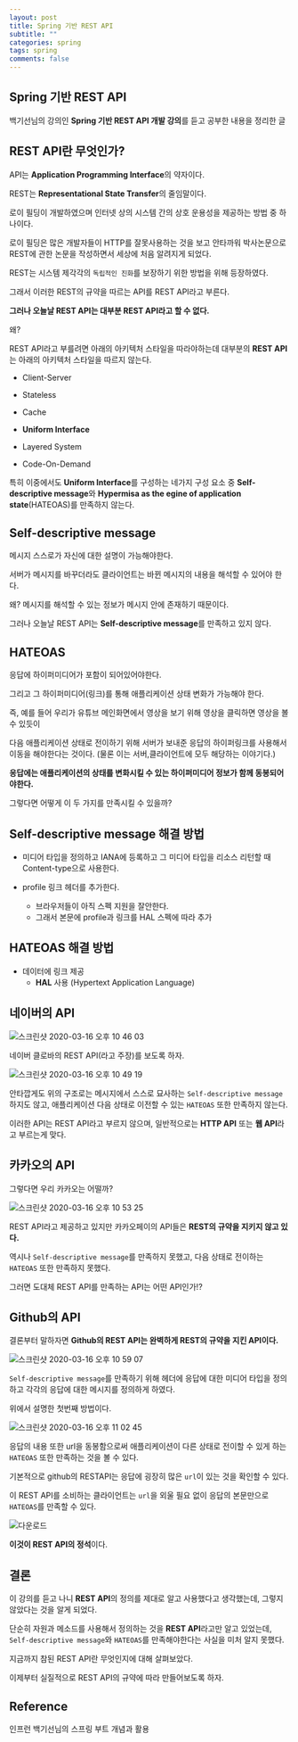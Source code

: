 ```yaml
---
layout: post
title: Spring 기반 REST API
subtitle: ""
categories: spring
tags: spring
comments: false
---
```


## Spring 기반 REST API

백기선님의 강의인 **Spring 기반 REST API 개발 강의**를 듣고 공부한 내용을 정리한 글

## REST API란 무엇인가?

API는 **Application Programming Interface**의 약자이다.

REST는 **Representational State Transfer**의 줄임말이다.

로이 필딩이 개발하였으며 인터넷 상의 시스템 간의 상호 운용성을 제공하는 방법 중 하나이다.

로이 필딩은 많은 개발자들이 HTTP를 잘못사용하는 것을 보고 안타까워 박사논문으로 REST에 관한 논문을 작성하면서 세상에 처음 알려지게 되었다.

REST는 시스템 제각각의 `독립적인 진화`를 보장하기 위한 방법을 위해 등장하였다.

그래서 이러한 REST의 규약을 따르는 API를 REST API라고 부른다.

**그러나 오늘날 REST API는 대부분 REST API라고 할 수 없다.**

왜?

REST API라고 부를려면 아래의 아키텍처 스타일을 따라야하는데 대부분의 **REST API**는 아래의 아키텍처 스타일을 따르지 않는다.

- Client-Server

- Stateless

- Cache

- **Uniform Interface**

- Layered System

- Code-On-Demand

특히 이중에서도 **Uniform Interface**를 구성하는 네가지 구성 요소 중 **Self-descriptive message**와 **Hypermisa as the egine of application state**(HATEOAS)를 만족하지 않는다.

## Self-descriptive message

메시지 스스로가 자신에 대한 설명이 가능해야한다.

서버가 메시지를 바꾸더라도 클라이언트는 바뀐 메시지의 내용을 해석할 수 있어야 한다.

왜? 메시지를 해석할 수 있는 정보가 메시지 안에 존재하기 때문이다.

그러나 오늘날 REST API는 **Self-descriptive message**를 만족하고 있지 않다.

## HATEOAS

응답에 하이퍼미디어가 포함이 되어있어야한다.

그리고 그 하이퍼미디어(링크)를 통해 애플리케이션 상태 변화가 가능해야 한다.

즉, 예를 들어 우리가 유튜브 메인화면에서 영상을 보기 위해 영상을 클릭하면 영상을 볼 수 있듯이

다음 애플리케이션 상태로 전이하기 위해 서버가 보내준 응답의 하이퍼링크를 사용해서 이동을 해야한다는 것이다. (물론 이는 서버,클라이언트에 모두 해당하는 이야기다.)

**응답에는 애플리케이션의 상태를 변화시킬 수 있는 하이퍼미디어 정보가 함께 동봉되어야한다.**

그렇다면 어떻게 이 두 가지를 만족시킬 수 있을까?

## Self-descriptive message 해결 방법

- 미디어 타입을 정의하고 IANA에 등록하고 그 미디어 타입을 리소스 리턴할 때 Content-type으로 사용한다.

- profile 링크 헤더를 추가한다.
  - 브라우저들이 아직 스펙 지원을 잘안한다.
  - 그래서 본문에 profile과 링크를 HAL 스펙에 따라 추가

## HATEOAS 해결 방법

- 데이터에 링크 제공
  - **HAL** 사용 (Hypertext Application Language)

## 네이버의 API

![스크린샷 2020-03-16 오후 10 46 03](https://user-images.githubusercontent.com/43809168/76764308-ecff3800-67d7-11ea-9c5d-06c08a3d1736.png)

네이버 클로바의 REST API(라고 주장)를 보도록 하자.

![스크린샷 2020-03-16 오후 10 49 19](https://user-images.githubusercontent.com/43809168/76764571-6a2aad00-67d8-11ea-8ae7-4fc1861e4daa.png)

안타깝게도 위의 구조로는 메시지에서 스스로 묘사하는 `Self-descriptive message` 하지도 않고, 애플리케이션 다음 상태로 이전할 수 있는 `HATEOAS` 또한 만족하지 않는다.

이러한 API는 REST API라고 부르지 않으며, 일반적으로는 **HTTP API** 또는 **웹 API**라고 부르는게 맞다.

## 카카오의 API

그렇다면 우리 카카오는 어떨까?

![스크린샷 2020-03-16 오후 10 53 25](https://user-images.githubusercontent.com/43809168/76764922-fdfc7900-67d8-11ea-9584-005479ed2fc2.png)

REST API라고 제공하고 있지만 카카오페이의 API들은 **REST의 규약을 지키지 않고 있다.**

역시나 `Self-descriptive message`를 만족하지 못했고, 다음 상태로 전이하는 `HATEOAS` 또한 만족하지 못했다.

그러면 도대체 REST API를 만족하는 API는 어떤 API인가!?

## Github의 API

결론부터 말하자면 **Github의 REST API는 완벽하게 REST의 규약을 지킨 API이다.**

![스크린샷 2020-03-16 오후 10 59 07](https://user-images.githubusercontent.com/43809168/76765451-c4783d80-67d9-11ea-8a18-e765ef3aacab.png)

`Self-descriptive message`를 만족하기 위해 헤더에 응답에 대한 미디어 타입을 정의하고 각각의 응답에 대한 메시지를 정의하게 하였다.

위에서 설명한 첫번째 방법이다.

![스크린샷 2020-03-16 오후 11 02 45](https://user-images.githubusercontent.com/43809168/76765748-41a3b280-67da-11ea-8e86-c2adde3ec60a.png)

응답의 내용 또한 url을 동봉함으로써 애플리케이션이 다른 상태로 전이할 수 있게 하는 `HATEOAS` 또한 만족하는 것을 볼 수 있다.

기본적으로 github의 RESTAPI는 응답에 굉장히 많은 `url`이 있는 것을 확인할 수 있다.

이 REST API를 소비하는 클라이언트는 `url`을 외울 필요 없이 응답의 본문만으로 `HATEOAS`를 만족할 수 있다.

![다운로드](https://user-images.githubusercontent.com/43809168/76766473-63516980-67db-11ea-8ff4-111e851a72e4.jpeg)

**이것이 REST API의 정석**이다.

## 결론

이 강의를 듣고 나니 **REST API**의 정의를 제대로 알고 사용했다고 생각했는데, 그렇지 않았다는 것을 알게 되었다.

단순히 자원과 메소드를 사용해서 정의하는 것을 **REST API**라고만 알고 있었는데, `Self-descriptive message`와 `HATEOAS`를 만족해야한다는 사실을 미처 알지 못했다.

지금까지 참된 REST API란 무엇인지에 대해 살펴보았다.

이제부터 실질적으로 REST API의 규약에 따라 만들어보도록 하자.

## Reference

인프런 백기선님의 스프링 부트 개념과 활용
